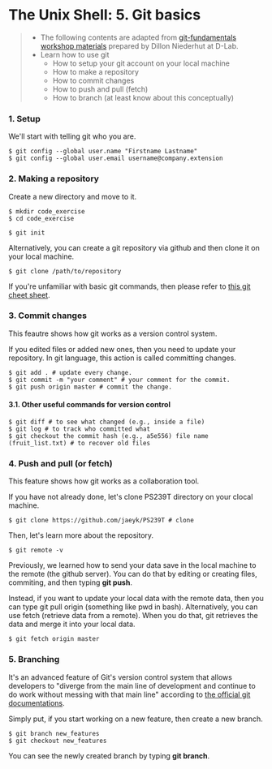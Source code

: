 # The Unix Shell: 5. Git basics 

> * The following contents are adapted from [git-fundamentals workshop materials](https://github.com/dlab-berkeley/git-fundamentals/blob/master/0-1_introduction.md) prepared by Dillon Niederhut at D-Lab. 
> * Learn how to use git  
>   * How to setup your git account on your local machine 
>   * How to make a repository
>   * How to commit changes 
>   * How to push and pull (fetch)
>   * How to branch (at least know about this conceptually) 

### 1. Setup 

We'll start with telling git who you are.

```shell
$ git config --global user.name "Firstname Lastname"
$ git config --global user.email username@company.extension
```
### 2. Making a repository 

Create a new directory and move to it. 

```shell 
$ mkdir code_exercise 
$ cd code_exercise 
```

```{shell}
$ git init 
```

Alternatively, you can create a git repository via github and then clone it on your local machine. 

```{shell}
$ git clone /path/to/repository
```

If you're unfamiliar with basic git commands, then please refer to [this git cheet sheet](http://rogerdudler.github.io/git-guide/files/git_cheat_sheet.pdf).

### 3. Commit changes 

This feautre shows how git works as a version control system. 

If you edited files or added new ones, then you need to update your repository. In git language, this action is called committing changes. 

```{shell}
$ git add . # update every change. 
$ git commit -m "your comment" # your comment for the commit. 
$ git push origin master # commit the change. 
```

#### 3.1. Other useful commands for version control 

```{shell}
$ git diff # to see what changed (e.g., inside a file)
$ git log # to track who committed what
$ git checkout the commit hash (e.g., a5e556) file name (fruit_list.txt) # to recover old files 
```

### 4. Push and pull (or fetch)

This feature shows how git works as a collaboration tool. 

If you have not already done, let's clone PS239T directory on your clocal machine.

```{shell}
$ git clone https://github.com/jaeyk/PS239T # clone 
```

Then, let's learn more about the repository.

```{shell}
$ git remote -v 
```

Previously, we learned how to send your data save in the local machine to the remote (the github server). You can do that by editing or creating files, commiting, and then typing **git push**. 

Instead, if you want to update your local data with the remote data, then you can type git pull origin (something like pwd in bash). Alternatively, you can use fetch (retrieve data from a remote). When you do that, git retrieves the data and merge it into your local data.

```{shell}
$ git fetch origin master
```

### 5. Branching 

It's an advanced feature of Git's version control system that allows developers to "diverge from the main line of development and continue to do work without messing with that main line" according to [the official git documentations](https://git-scm.com/book/en/v1/Git-Branching). 

Simply put, if you start working on a new feature, then create a new branch. 

```{shell}
$ git branch new_features
$ git checkout new_features
```

You can see the newly created branch by typing **git branch**.